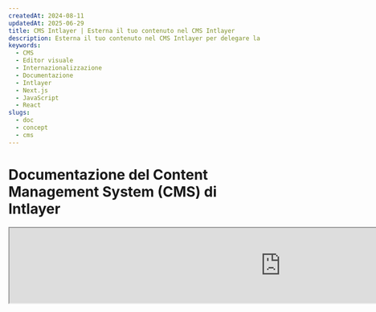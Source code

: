 ```yaml
---
createdAt: 2024-08-11
updatedAt: 2025-06-29
title: CMS Intlayer | Esterna il tuo contenuto nel CMS Intlayer
description: Esterna il tuo contenuto nel CMS Intlayer per delegare la gestione del tuo contenuto al tuo team.
keywords:
  - CMS
  - Editor visuale
  - Internazionalizzazione
  - Documentazione
  - Intlayer
  - Next.js
  - JavaScript
  - React
slugs:
  - doc
  - concept
  - cms
---
```


# Documentazione del Content Management System (CMS) di Intlayer

<iframe title="Visual Editor + CMS for Your Web App: Intlayer Explained" class="m-auto aspect-[16/9] w-full overflow-hidden rounded-lg border-0" allow="autoplay; gyroscope;" loading="lazy" width="1080" height="auto" src="https://www.youtube.com/embed/UDDTnirwi_4?autoplay=0&amp;origin=http://intlayer.org&amp;controls=0&amp;rel=1"/>

Il CMS di Intlayer è un'applicazione che consente di esternalizzare i contenuti di un progetto Intlayer.

Per questo, Intlayer introduce il concetto di 'dizionari remoti'.

![Interfaccia CMS di Intlayer](https://github.com/aymericzip/intlayer/blob/main/docs/assets/CMS.png)

## Comprendere i dizionari remoti

Intlayer distingue tra dizionari 'locali' e 'remoti'.

- Un dizionario 'locale' è un dizionario dichiarato nel tuo progetto Intlayer. Come il file di dichiarazione di un pulsante o della barra di navigazione. Esternalizzare il contenuto non ha senso in questo caso perché questo contenuto non dovrebbe cambiare spesso.

- Un dizionario 'remoto' è un dizionario gestito tramite il CMS di Intlayer. Potrebbe essere utile per consentire al tuo team di gestire direttamente i contenuti sul tuo sito web e mira anche a utilizzare funzionalità di test A/B e ottimizzazione automatica SEO.

## Editor visivo vs CMS

L'[Editor Visivo di Intlayer](https://github.com/aymericzip/intlayer/blob/main/docs/docs/it/intlayer_visual_editor.md) è uno strumento che consente di gestire i contenuti in un editor visivo per i dizionari locali. Una volta apportata una modifica, il contenuto verrà sostituito nella base di codice. Ciò significa che l'applicazione verrà ricostruita e la pagina verrà ricaricata per visualizzare il nuovo contenuto.

Al contrario, il CMS di Intlayer è uno strumento che consente di gestire i contenuti in un editor visivo per i dizionari remoti. Una volta apportata una modifica, il contenuto **non** influirà sulla base di codice. E il sito web visualizzerà automaticamente il contenuto modificato.

## Integrazione

Per maggiori dettagli su come installare il pacchetto, consulta la sezione pertinente qui sotto:

### Integrazione con Next.js

Per l'integrazione con Next.js, consulta la [guida all'installazione](https://github.com/aymericzip/intlayer/blob/main/docs/docs/it/intlayer_with_nextjs_15.md).

### Integrazione con Create React App

Per l'integrazione con Create React App, consulta la [guida all'installazione](https://github.com/aymericzip/intlayer/blob/main/docs/docs/it/intlayer_with_create_react_app.md).

### Integrazione con Vite + React

Per l'integrazione con Vite + React, consulta la [guida all'installazione](https://github.com/aymericzip/intlayer/blob/main/docs/docs/it/intlayer_with_vite+react.md).

## Configurazione

Nel file di configurazione di Intlayer, puoi personalizzare le impostazioni del CMS:

```typescript fileName="intlayer.config.ts" codeFormat="typescript"
import type { IntlayerConfig } from "intlayer";

const config: IntlayerConfig = {
  // ... altre impostazioni di configurazione
  editor: {
    /**
     * Obbligatorio
     *
     * L'URL dell'applicazione.
     * Questo è l'URL mirato dall'editor visivo.
     */
    applicationURL: process.env.INTLAYER_APPLICATION_URL,

    /**
     * Obbligatorio
     *
     * Client ID e client secret sono necessari per abilitare l'editor.
     * Consentono di identificare l'utente che sta modificando il contenuto.
     * Possono essere ottenuti creando un nuovo client nella Dashboard di Intlayer - Progetti (https://intlayer.org/dashboard/projects).
     * clientId: process.env.INTLAYER_CLIENT_ID,
     * clientSecret: process.env.INTLAYER_CLIENT_SECRET,
     */
    clientId: process.env.INTLAYER_CLIENT_ID,
    clientSecret: process.env.INTLAYER_CLIENT_SECRET,

    /**
     * Opzionale
     *
     * Nel caso in cui si stia ospitando autonomamente il CMS di Intlayer, è possibile impostare l'URL del CMS.
     *
     * L'URL del CMS di Intlayer.
     * Per impostazione predefinita, è impostato su https://intlayer.org
     */
    cmsURL: process.env.INTLAYER_CMS_URL,

    /**
     * Opzionale
     *
     * Nel caso in cui si stia ospitando autonomamente il CMS di Intlayer, è possibile impostare l'URL del backend.
     *
     * L'URL del CMS di Intlayer.
     * Per impostazione predefinita, è impostato su https://back.intlayer.org
     */
    backendURL: process.env.INTLAYER_BACKEND_URL,
  },
};

export default config;
```

```javascript fileName="intlayer.config.mjs" codeFormat="esm"
/** @type {import('intlayer').IntlayerConfig} */
const config = {
  // ... altre impostazioni di configurazione
  editor: {
    /**
     * Obbligatorio
     *
     * L'URL dell'applicazione.
     * Questo è l'URL mirato dall'editor visivo.
     */
    applicationURL: process.env.INTLAYER_APPLICATION_URL,

    /**
     * Obbligatorio
     *
     * Client ID e client secret sono necessari per abilitare l'editor.
     * Consentono di identificare l'utente che sta modificando il contenuto.
     * Possono essere ottenuti creando un nuovo client nella Dashboard di Intlayer - Progetti (https://intlayer.org/dashboard/projects).
     * clientId: process.env.INTLAYER_CLIENT_ID,
     * clientSecret: process.env.INTLAYER_CLIENT_SECRET,
     */
    clientId: process.env.INTLAYER_CLIENT_ID,
    clientSecret: process.env.INTLAYER_CLIENT_SECRET,

    /**
     * Opzionale
     *
     * Nel caso in cui si stia ospitando autonomamente il CMS di Intlayer, è possibile impostare l'URL del CMS.
     *
     * L'URL del CMS di Intlayer.
     * Per impostazione predefinita, è impostato su https://intlayer.org
     */
    cmsURL: process.env.INTLAYER_CMS_URL,

    /**
     * Opzionale
     *
     * Nel caso in cui si stia ospitando autonomamente il CMS di Intlayer, è possibile impostare l'URL del backend.
     *
     * L'URL del backend di Intlayer.
     * Per impostazione predefinita, è impostato su https://back.intlayer.org
     */
    backendURL: process.env.INTLAYER_BACKEND_URL,
  },
};

export default config;
```

```javascript fileName="intlayer.config.cjs" codeFormat="commonjs"
/** @type {import('intlayer').IntlayerConfig} */
const config = {
  // ... altre impostazioni di configurazione
  editor: {
    /**
     * Obbligatorio
     *
     * L'URL dell'applicazione.
     * Questo è l'URL mirato dall'editor visivo.
     */
    applicationURL: process.env.INTLAYER_APPLICATION_URL,

    /**
     * Obbligatorio
     *
     * Client ID e client secret sono necessari per abilitare l'editor.
     * Consentono di identificare l'utente che sta modificando il contenuto.
     * Possono essere ottenuti creando un nuovo client nella Dashboard di Intlayer - Progetti (https://intlayer.org/dashboard/projects).
     * clientId: process.env.INTLAYER_CLIENT_ID,
     * clientSecret: process.env.INTLAYER_CLIENT_SECRET,
     */
    clientId: process.env.INTLAYER_CLIENT_ID,
    clientSecret: process.env.INTLAYER_CLIENT_SECRET,

    /**
     * Opzionale
     *
     * Nel caso in cui si stia ospitando autonomamente il CMS di Intlayer, è possibile impostare l'URL del CMS.
     *
     * L'URL del CMS di Intlayer.
     * Per impostazione predefinita, è impostato su https://intlayer.org
    /**
     * Opzionale
     *
     * Nel caso in cui si stia ospitando autonomamente il CMS di Intlayer, è possibile impostare l'URL del backend.
     *
     * L'URL del backend di Intlayer.
     * Per impostazione predefinita, è impostato su https://back.intlayer.org
     */
    backendURL: process.env.INTLAYER_BACKEND_URL,
  },
};

module.exports = config;
```

> Se non hai un client ID e un client secret, puoi ottenerli creando un nuovo client nella [Dashboard di Intlayer - Progetti](https://intlayer.org/dashboard/projects).

> Per vedere tutti i parametri disponibili, consulta la [documentazione di configurazione](https://github.com/aymericzip/intlayer/blob/main/docs/docs/it/configuration.md).

## Utilizzo del CMS

### Carica la tua configurazione

Per configurare il CMS di Intlayer, puoi utilizzare i comandi della [CLI di Intlayer](https://github.com/aymericzip/intlayer/tree/main/docs/it/intlayer_cli.md).

```bash
npx intlayer config push
```

> Se utilizzi variabili di ambiente nel tuo file di configurazione `intlayer.config.ts`, puoi specificare l'ambiente desiderato utilizzando l'argomento `--env`:

```bash
npx intlayer config push --env production
```

Questo comando carica la tua configurazione nel CMS di Intlayer.

### Carica un dizionario

Per trasformare i tuoi dizionari locali in un dizionario remoto, puoi utilizzare i comandi della [CLI di Intlayer](https://github.com/aymericzip/intlayer/tree/main/docs/it/intlayer_cli.md).

```bash
npx intlayer dictionary push -d my-first-dictionary-key
```

> Se utilizzi variabili di ambiente nel tuo file di configurazione `intlayer.config.ts`, puoi specificare l'ambiente desiderato utilizzando l'argomento `--env`:

```bash
npx intlayer dictionary push -d my-first-dictionary-key --env production
```

Questo comando carica i tuoi dizionari di contenuti iniziali, rendendoli disponibili per il recupero asincrono e la modifica tramite la piattaforma Intlayer.

### Modifica il dizionario

Successivamente, sarai in grado di visualizzare e gestire il tuo dizionario nel [CMS di Intlayer](https://intlayer.org/dashboard/content).

## Hot reloading

Il CMS di Intlayer è in grado di ricaricare automaticamente i dizionari quando viene rilevata una modifica.

Senza il ricaricamento automatico, sarà necessaria una nuova build dell'applicazione per visualizzare il nuovo contenuto.
Attivando la configurazione [`hotReload`](https://intlayer.org/doc/concept/configuration#editor-configuration), l'applicazione sostituirà automaticamente il contenuto aggiornato quando viene rilevato.

```typescript fileName="intlayer.config.ts" codeFormat="typescript"
import type { IntlayerConfig } from "intlayer";

const config: IntlayerConfig = {
  // ... altre impostazioni di configurazione
  editor: {
    // ... altre impostazioni di configurazione

    /**
     * Indica se l'applicazione dovrebbe ricaricare automaticamente le configurazioni locali quando viene rilevata una modifica.
     * Ad esempio, quando viene aggiunto o aggiornato un nuovo dizionario, l'applicazione aggiornerà il contenuto da visualizzare nella pagina.
     *
     * Poiché il ricaricamento automatico richiede una connessione continua al server, è disponibile solo per i clienti del piano `enterprise`.
     *
     * Predefinito: false
     */
    hotReload: true,
  },
};

export default config;
```

```javascript fileName="intlayer.config.mjs" codeFormat="esm"
/** @type {import('intlayer').IntlayerConfig} */
const config = {
  // ... altre impostazioni di configurazione
  editor: {
    // ... altre impostazioni di configurazione

    /**
     * Indica se l'applicazione dovrebbe ricaricare automaticamente le configurazioni locali quando viene rilevata una modifica.
     * Ad esempio, quando viene aggiunto o aggiornato un nuovo dizionario, l'applicazione aggiornerà il contenuto da visualizzare nella pagina.
     *
     * Poiché il ricaricamento automatico richiede una connessione continua al server, è disponibile solo per i clienti del piano `enterprise`.
     *
     * Predefinito: false
     */
    hotReload: true,
  },
};

export default config;
```

```javascript fileName="intlayer.config.cjs" codeFormat="commonjs"
/** @type {import('intlayer').IntlayerConfig} */
const config = {
  // ... altre impostazioni di configurazione
  editor: {
    // ... altre impostazioni di configurazione

    /**
     * Indica se l'applicazione dovrebbe ricaricare automaticamente le configurazioni locali quando viene rilevata una modifica.
     * Ad esempio, quando viene aggiunto o aggiornato un nuovo dizionario, l'applicazione aggiornerà il contenuto da visualizzare nella pagina.
     *
     * Poiché il ricaricamento automatico richiede una connessione continua al server, è disponibile solo per i clienti del piano `enterprise`.
     *
     * Predefinito: false
     */
    hotReload: true,
  },
};

module.exports = config;
```

Il ricaricamento automatico sostituisce il contenuto sia lato server che lato client.

- Sul lato server, devi assicurarti che il processo dell'applicazione abbia accesso in scrittura alla directory `.intlayer/dictionaries`.
- Sul lato client, il ricaricamento automatico consente all'applicazione di aggiornare il contenuto nel browser senza dover ricaricare la pagina. Tuttavia, questa funzionalità è disponibile solo per i componenti client.
  > Poiché il ricaricamento automatico richiede una connessione continua al server utilizzando un `EventListener`, è disponibile solo per i clienti del piano `enterprise`.

## Debug

Se riscontri problemi con il CMS, verifica quanto segue:

- L'applicazione è in esecuzione.

- La configurazione [`editor`](https://intlayer.org/doc/concept/configuration#editor-configuration) è correttamente impostata nel file di configurazione di Intlayer.

  - Campi obbligatori:
    - L'URL dell'applicazione deve corrispondere a quello impostato nella configurazione dell'editor (`applicationURL`).
    - L'URL del CMS

- Assicurati che la configurazione del progetto sia stata caricata nel CMS di Intlayer.
- L'editor visivo utilizza un iframe per visualizzare il tuo sito web. Assicurati che la Content Security Policy (CSP) del tuo sito web consenta l'URL del CMS come `frame-ancestors` ('https://intlayer.org' per impostazione predefinita). Controlla la console dell'editor per eventuali errori.

## Cronologia del documento

- 5.5.10 - 2025-06-29: Inizio cronologia
